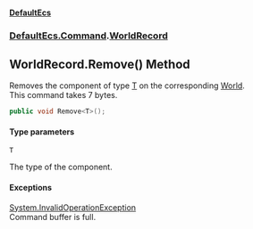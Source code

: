 #### [DefaultEcs](DefaultEcs.md 'DefaultEcs')
### [DefaultEcs.Command](DefaultEcs.md#DefaultEcs.Command 'DefaultEcs.Command').[WorldRecord](WorldRecord.md 'DefaultEcs.Command.WorldRecord')

## WorldRecord.Remove<T>() Method

Removes the component of type [T](WorldRecord.Remove_T_().md#DefaultEcs.Command.WorldRecord.Remove_T_().T 'DefaultEcs.Command.WorldRecord.Remove<T>().T') on the corresponding [World](World.md 'DefaultEcs.World').  
This command takes 7 bytes.

```csharp
public void Remove<T>();
```
#### Type parameters

<a name='DefaultEcs.Command.WorldRecord.Remove_T_().T'></a>

`T`

The type of the component.

#### Exceptions

[System.InvalidOperationException](https://docs.microsoft.com/en-us/dotnet/api/System.InvalidOperationException 'System.InvalidOperationException')  
Command buffer is full.